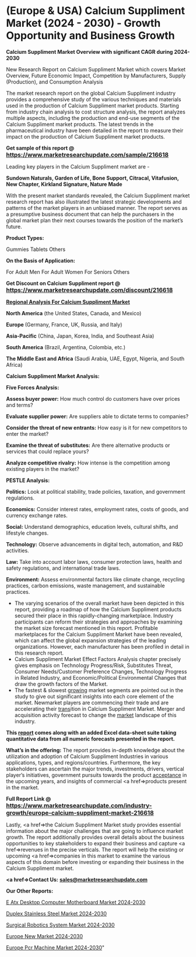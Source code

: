 # (Europe & USA) Calcium Suppliment Market (2024 - 2030) - Growth Opportunity and Business Growth

<strong>Calcium Suppliment Market Overview with significant CAGR during 2024-2030</strong>

New Research Report on Calcium Suppliment Market which covers Market Overview, Future Economic Impact, Competition by Manufacturers, Supply (Production), and Consumption Analysis

The market research report on the global Calcium Suppliment industry provides a comprehensive study of the various techniques and materials used in the production of Calcium Suppliment market products. Starting from industry chain analysis to cost structure analysis, the report analyzes multiple aspects, including the production and end-use segments of the Calcium Suppliment market products. The latest trends in the pharmaceutical industry have been detailed in the report to measure their impact on the production of Calcium Suppliment market products.

<strong>Get sample of this report @ <a href=https://www.marketresearchupdate.com/sample/216618><font size=3 color=#0000ff>https://www.marketresearchupdate.com/sample/216618</font></a></strong>

Leading key players in the Calcium Suppliment market are -

<strong>Sundown Naturals, Garden of Life, Bone Support, Citracal, Vitafusion, New Chapter, Kirkland Signature, Nature Made</strong>

With the present market standards revealed, the Calcium Suppliment market research report has also illustrated the latest strategic developments and patterns of the market players in an unbiased manner. The report serves as a presumptive business document that can help the purchasers in the global market plan their next courses towards the position of the market’s future.

<strong>Product Types:</strong>

Gummies
Tablets
Others

<strong>On the Basis of Application:</strong>

For Adult Men
For Adult Women
For Seniors
Others

<strong>Get Discount on Calcium Suppliment report @ <a href=https://www.marketresearchupdate.com/discount/216618><font size=3 color=#0000ff>https://www.marketresearchupdate.com/discount/216618</font></a></strong>

<strong><u><b>Regional Analysis For Calcium Suppliment Market</b></u></strong>

<strong><b>North America</b></strong> (the United States, Canada, and Mexico)

<strong><b>Europe </b></strong>(Germany, France, UK, Russia, and Italy)

<strong><b>Asia-Pacific</b></strong> (China, Japan, Korea, India, and Southeast Asia)

<strong><b>South America</b></strong> (Brazil, Argentina, Colombia, etc.)

<strong><b>The Middle East and Africa</b></strong> (Saudi Arabia, UAE, Egypt, Nigeria, and South Africa)

<strong>Calcium Suppliment Market Analysis:</strong>

<strong>Five Forces Analysis:</strong>

<strong>Assess buyer power:</strong> How much control do customers have over prices and terms?

<strong>Evaluate supplier power:</strong> Are suppliers able to dictate terms to companies?

<strong>Consider the threat of new entrants:</strong> How easy is it for new competitors to enter the market?

<strong>Examine the threat of substitutes:</strong> Are there alternative products or services that could replace yours?

<strong>Analyze competitive rivalry:</strong> How intense is the competition among existing players in the market?

<strong>PESTLE Analysis:</strong>

<strong>Politics:</strong> Look at political stability, trade policies, taxation, and government regulations.

<strong>Economics:</strong> Consider interest rates, employment rates, costs of goods, and currency exchange rates.

<strong>Social:</strong> Understand demographics, education levels, cultural shifts, and lifestyle changes.

<strong>Technology:</strong> Observe advancements in digital tech, automation, and R&D activities.

<strong>Law:</strong> Take into account labor laws, consumer protection laws, health and safety regulations, and international trade laws.

<strong>Environment:</strong> Assess environmental factors like climate change, recycling practices, carbon emissions, waste management, and sustainable practices.

<ul>
  <li>The varying scenarios of the overall market have been depicted in this report, providing a roadmap of how the Calcium Suppliment products secured their place in this rapidly-changing marketplace. Industry participants can reform their strategies and approaches by examining the market size forecast mentioned in this report. Profitable marketplaces for the Calcium Suppliment Market have been revealed, which can affect the global expansion strategies of the leading organizations. However, each manufacturer has been profiled in detail in this research report.</li>
  <li>Calcium Suppliment Market Effect Factors Analysis chapter precisely gives emphasis on Technology Progress/Risk, Substitutes Threat, Consumer Needs/Customer Preference Changes, Technology Progress in Related Industry, and Economic/Political Environmental Changes that draw the growth factors of the Market.</li>
  <li>The fastest &amp; slowest <a href=ASDF991299>growing</a> market segments are pointed out in the study to give out significant insights into each core element of the market. Newmarket players are commencing their trade and are accelerating their <a href=>trans</a>ition in Calcium Suppliment Market. Merger and acquisition activity forecast to change the <a href=>market</a> landscape of this industry.</li>
</ul>
<strong>This <a href=>report</a> comes along with an added Excel data-sheet suite taking quantitative data from all numeric forecasts presented in the report.</strong>

<strong>What’s in the offering:</strong> The report provides in-depth knowledge about the utilization and adoption of Calcium Suppliment Industries in various applications, types, and regions/countries. Furthermore, the key stakeholders can ascertain the major trends, investments, drivers, vertical player’s initiatives, government pursuits towards the product <a href=ASDF881288>acceptance</a> in the upcoming years, and insights of commercial <a href=>products</a> present in the market.

<strong>Full Report Link @ <a href=https://www.marketresearchupdate.com/industry-growth/europe-calcium-suppliment-market-216618><font size=3 color=#0000ff>https://www.marketresearchupdate.com/industry-growth/europe-calcium-suppliment-market-216618</font></a></strong>

Lastly, <a href=>the</a> Calcium Suppliment Market study provides essential information about the major challenges that are going to influence market growth. The report additionally provides overall details about the business opportunities to key stakeholders to expand their business and capture <a href=>revenues</a> in the precise verticals. The report will help the existing or upcoming <a href=>companies</a> in this market to examine the various aspects of this domain before investing or expanding their business in the Calcium Suppliment market.

<strong><a href=><strong>Contact Us:</strong></a></strong>
<strong>sales@marketresearchupdate.com</strong>

<strong>Our Other Reports:</strong>

<a href=https://www.linkedin.com/pulse/e-atx-desktop-computer-motherboard-market-2023>E Atx Desktop Computer Motherboard Market 2024-2030</a>

<a href=https://www.linkedin.com/pulse/duplex-stainless-steel-market-size-share-outlook>Duplex Stainless Steel Market 2024-2030</a>

<a href=https://www.linkedin.com/pulse/surgical-robotics-system-market-size-emerging>Surgical Robotics System Market 2024-2030</a>

<a href=https://www.linkedin.com/pulse/europe-new-marketing-automation-software-market-khkxf/>Europe New Market 2024-2030</a>

<a href=https://www.linkedin.com/pulse/europe-pcr-machine-market-research-report-2023-projections-jm5tc/>Europe Pcr Machine Market 2024-2030</a>"
